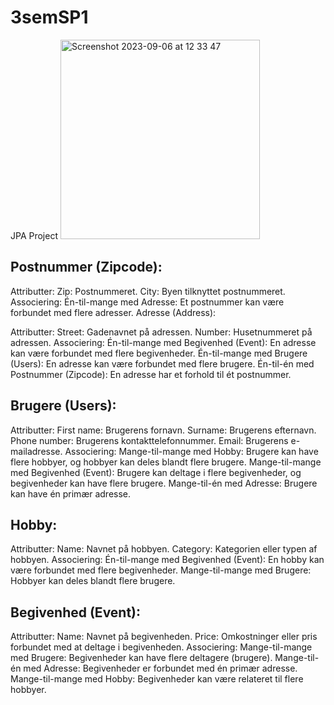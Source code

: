 # 3semSP1
JPA Project
<img width="319" alt="Screenshot 2023-09-06 at 12 33 47" src="https://github.com/snadering/3semSP1/assets/113049401/1da48cbe-78c3-492d-9df4-2a4f13433161">


<h2>Postnummer (Zipcode): </h2>

Attributter:
Zip: Postnummeret.
City: Byen tilknyttet postnummeret.
Associering:
Én-til-mange med Adresse: Et postnummer kan være forbundet med flere adresser.
Adresse (Address):

Attributter:
Street: Gadenavnet på adressen.
Number: Husetnummeret på adressen.
Associering:
Én-til-mange med Begivenhed (Event): En adresse kan være forbundet med flere begivenheder.
Én-til-mange med Brugere (Users): En adresse kan være forbundet med flere brugere.
Én-til-én med Postnummer (Zipcode): En adresse har et forhold til ét postnummer.

<h2>Brugere (Users):</h2>

Attributter:
First name: Brugerens fornavn.
Surname: Brugerens efternavn.
Phone number: Brugerens kontakttelefonnummer.
Email: Brugerens e-mailadresse.
Associering:
Mange-til-mange med Hobby: Brugere kan have flere hobbyer, og hobbyer kan deles blandt flere brugere.
Mange-til-mange med Begivenhed (Event): Brugere kan deltage i flere begivenheder, og begivenheder kan have flere brugere.
Mange-til-én med Adresse: Brugere kan have én primær adresse.

<h2>Hobby:</h2>

Attributter:
Name: Navnet på hobbyen.
Category: Kategorien eller typen af hobbyen.
Associering:
Én-til-mange med Begivenhed (Event): En hobby kan være forbundet med flere begivenheder.
Mange-til-mange med Brugere: Hobbyer kan deles blandt flere brugere.

<h2>Begivenhed (Event):</h2>

Attributter:
Name: Navnet på begivenheden.
Price: Omkostninger eller pris forbundet med at deltage i begivenheden.
Associering:
Mange-til-mange med Brugere: Begivenheder kan have flere deltagere (brugere).
Mange-til-én med Adresse: Begivenheder er forbundet med én primær adresse.
Mange-til-mange med Hobby: Begivenheder kan være relateret til flere hobbyer.

